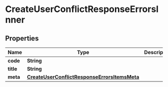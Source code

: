 

# CreateUserConflictResponseErrorsInner


## Properties

| Name | Type | Description | Notes |
|------------ | ------------- | ------------- | -------------|
|**code** | **String** |  |  [optional] |
|**title** | **String** |  |  [optional] |
|**meta** | [**CreateUserConflictResponseErrorsItemsMeta**](CreateUserConflictResponseErrorsItemsMeta.md) |  |  [optional] |



